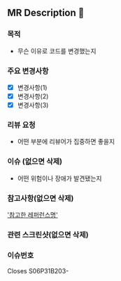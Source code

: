 ## MR Description :page_facing_up:

### 목적

- 무슨 이유로 코드를 변경했는지

### 주요 변경사항

- [x] 변경사항(1)
- [x] 변경사항(2)
- [x] 변경사항(3)

### 리뷰 요청

- 어떤 부분에 리뷰어가 집중하면 좋을지

### 이슈 (없으면 삭제)

- 어떤 위험이나 장애가 발견됐는지

### 참고사항(없으면 삭제)

['참고한 레퍼런스명'](https://edu.ssafy.com/edu/main/index.do)

### 관련 스크린샷(없으면 삭제)  

### 이슈번호  
Closes S06P31B203-
